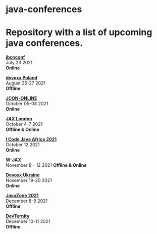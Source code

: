 # java-conferences
Repository with a list of upcoming java conferences.
====================================================

[**jbcnconf**](https://www.jbcnconf.com/2021/)  
July 23 2021  
**Online**

[**devoxx Poland**](https://devoxx.pl/)  
August 25-27 2021  
**Offline**

[**JCON-ONLINE**](https://jcon.one/)  
October 05-08 2021  
**Online**

[**JAX London**](https://jaxlondon.com/)  
October 4-7 2021  
**Offline & Online**

[**I Code Java Africa 2021**](http://j-sa.co)  
October 12 2021  
**Online**

[**W-JAX**](https://jax.de/munich/)  
November 8 – 12 2021 
**Offline & Online**

[**Devoxx Ukraine**](https://devoxx.com.ua/)  
November 19-20 2021  
**Online**

[**JavaZone 2021**](https://2021.javazone.no/#/)  
December 8-9 2021  
**Offline**

[**DevTernity**](devternity.com/)  
December 10-11 2021  
**Offline**
